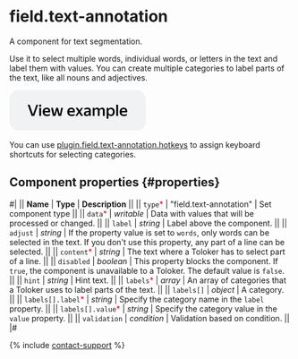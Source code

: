 # field.text-annotation

A component for text segmentation.

Use it to select multiple words, individual words, or letters in the text and label them with values. You can create multiple categories to label parts of the text, like all nouns and adjectives.

[![View example in the sandbox](../_images/buttons/view-example.svg)](https://ya.cc/t/XbppitaZ3twmLU)

You can use [plugin.field.text-annotation.hotkeys](plugin.field.text-annotation.hotkeys.md) to assign keyboard shortcuts for selecting categories.

## Component properties {#properties}

#|
|| **Name** | **Type** | **Description** ||
|| `type`<span style="color: red">\*</span> | "field.text-annotation" | Set component type ||
|| `data`<span style="color: red">\*</span> | _writable_ | Data with values that will be processed or changed. ||
|| `label` | _string_ | Label above the component. ||
|| `adjust` | _string_ | If the property value is set to `words`, only words can be selected in the text. If you don't use this property, any part of a line can be selected. ||
|| `content`<span style="color: red">\*</span> | _string_ | The text where a Toloker has to select part of a line. ||
|| `disabled` | _boolean_ | This property blocks the component. If `true`, the component is unavailable to a Toloker. The default value is `false`. ||
|| `hint` | _string_ | Hint text. ||
|| `labels`<span style="color: red">\*</span> | _array_ | An array of categories that a Toloker uses to label parts of the text. ||
|| `labels[]` | _object_ | A category. ||
|| `labels[].label`<span style="color: red">\*</span> | _string_ | Specify the category name in the `label` property. ||
|| `labels[].value`<span style="color: red">\*</span> | _string_ | Specify the category value in the `value` property. ||
|| `validation` | _condition_ | Validation based on condition. ||
|#

{% include [contact-support](../_includes/contact-support.md) %}
